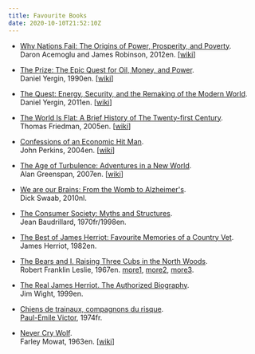 ```yaml
---
title: Favourite Books
date: 2020-10-10T21:52:10Z
---
```


* [Why Nations Fail: The Origins of Power, Prosperity, and Poverty](https://google.com/books/edition/Why_Nations_Fail/yIV_NMDDIvYC).<br>
Daron Acemoglu and James Robinson, 2012en. [[wiki](https://en.wikipedia.org/wiki/Why_Nations_Fail)]

* [The Prize: The Epic Quest for Oil, Money, and Power](https://google.com/books/edition/The_Prize/WiUTwBTux2oC).<br>
Daniel Yergin, 1990en. [[wiki](https://en.wikipedia.org/wiki/The_Prize:_The_Epic_Quest_for_Oil,_Money,_and_Power)]

* [The Quest: Energy, Security, and the Remaking of the Modern World](https://google.com/books/edition/The_Quest/nmXCgIcFK-gC).<br>
Daniel Yergin, 2011en. [[wiki](https://en.wikipedia.org/wiki/The_Quest:_Energy,_Security,_and_the_Remaking_of_the_Modern_World)]

* [The World Is Flat: A Brief History of The Twenty-first Century](https://google.com/books/edition/The_World_is_Flat/0oxyPgAACAAJ).<br>
Thomas Friedman, 2005en. [[wiki](https://en.wikipedia.org/wiki/The_World_Is_Flat)]

* [Confessions of an Economic Hit Man](https://www.google.ru/books/edition/_/4dznWH93bYEC).<br>
John Perkins, 2004en. [[wiki](https://en.wikipedia.org/wiki/Confessions_of_an_Economic_Hit_Man)]

* [The Age of Turbulence: Adventures in a New World](https://google.com/books/edition/The_Age_of_Turbulence/2HJ6ZLMTjtsC).<br>
Alan Greenspan, 2007en. [[wiki](https://en.wikipedia.org/wiki/The_Age_of_Turbulence)]

* [We are our Brains: From the Womb to Alzheimer's](https://www.google.com/books/edition/We_are_Our_Brains/0ZGxAAAAQBAJ).<br>
Dick Swaab, 2010nl.

* [The Consumer Society: Myths and Structures](https://google.com/books/edition/The_Consumer_Society/dqudDQAAQBAJ).<br>
Jean Baudrillard, 1970fr/1998en.

* [The Best of James Herriot: Favourite Memories of a Country Vet](https://google.com/books/edition/The_Best_of_James_Herriot/NppbngEACAAJ).<br>
James Herriot, 1982en.

* [The Bears and I. Raising Three Cubs in the North Woods](https://google.com/books/edition/The_Bears_and_I/KYEaAAAAMAAJ).<br>
Robert Franklin Leslie, 1967en. [more1](https://www.rd.com/article/the-bear-and-i/), [more2](https://www.librarything.com/author/leslierobertfranklin), [more3](http://www.rickmylander.com/2014/10/qotm-robert-franklin-leslie.html).

* [The Real James Herriot. The Authorized Biography](https://www.google.ru/books/edition/The_Real_James_Herriot/TbhYS5-PS8QC).<br>
Jim Wight, 1999en.

* [Chiens de trainaux, compagnons du risque](https://google.com/books/edition/Chiens_de_traîneaux_Compagnons_du_risqu/3f0LBwAAQBAJ).<br>
[Paul-Emile Victor](https://en.wikipedia.org/wiki/Paul-Émile_Victor), 1974fr.

* [Never Cry Wolf](https://google.com/books/edition/Never_Cry_Wolf/wyTfCQAAQBAJ).<br>
Farley Mowat, 1963en. [[wiki](https://en.wikipedia.org/wiki/Never_Cry_Wolf)]